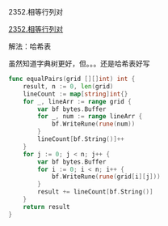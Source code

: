 2352.相等行列对

[2352.相等行列对](https://leetcode.cn/problems/equal-row-and-column-pairs/)



解法：哈希表



虽然知道字典树更好，但。。。还是哈希表好写



```go
func equalPairs(grid [][]int) int {
	result, n := 0, len(grid)
	lineCount := map[string]int{}
	for _, lineArr := range grid {
		var bf bytes.Buffer
		for _, num := range lineArr {
			bf.WriteRune(rune(num))
		}
		lineCount[bf.String()]++
	}
	for j := 0; j < n; j++ {
		var bf bytes.Buffer
		for i := 0; i < n; i++ {
			bf.WriteRune(rune(grid[i][j]))
		}
		result += lineCount[bf.String()]
	}
	return result
}
```
